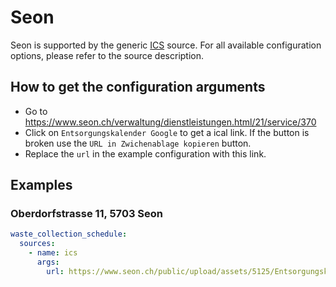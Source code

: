 # Seon

Seon is supported by the generic [ICS](/doc/source/ics.md) source. For all available configuration options, please refer to the source description.


## How to get the configuration arguments

- Go to <https://www.seon.ch/verwaltung/dienstleistungen.html/21/service/370>
- Click on `Entsorgungskalender Google` to get a ical link. If the button is broken use the `URL in Zwichenablage kopieren` button.
- Replace the `url` in the example configuration with this link.

## Examples

### Oberdorfstrasse 11, 5703 Seon

```yaml
waste_collection_schedule:
  sources:
    - name: ics
      args:
        url: https://www.seon.ch/public/upload/assets/5125/Entsorgungskalender%202024%20Google.ics?fp=2
```
